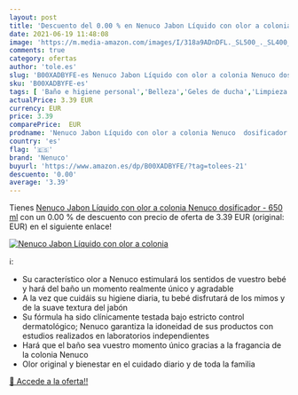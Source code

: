 ```yaml
---
layout: post
title: 'Descuento del 0.00 % en Nenuco Jabon Líquido con olor a colonia '
date: 2021-06-19 11:48:08
image: 'https://m.media-amazon.com/images/I/318a9ADnDFL._SL500_._SL400_.jpg'
comments: true
category: ofertas
author: 'tole.es'
slug: 'B00XADBYFE-es Nenuco Jabon Líquido con olor a colonia Nenuco dosificador...'
sku: 'B00XADBYFE-es'
tags: [ 'Baño e higiene personal','Belleza','Geles de ducha','Limpieza personal','jabon','nenuco', ]
actualPrice: 3.39 EUR
currency: EUR
price: 3.39
comparePrice:  EUR
prodname: 'Nenuco Jabon Líquido con olor a colonia Nenuco  dosificador - 650 ml'
country: 'es'
flag: '🇪🇸'
brand: 'Nenuco'
buyurl: 'https://www.amazon.es/dp/B00XADBYFE/?tag=tolees-21'
descuento: '0.00'
average: '3.39'
---
```


Tienes [Nenuco Jabon Líquido con olor a colonia Nenuco  dosificador - 650 ml](https://www.amazon.es/dp/B00XADBYFE/?tag=tolees-21) con un 0.00 % de descuento con precio de oferta de 3.39 EUR (original:  EUR) en el siguiente enlace!

[![Nenuco Jabon Líquido con olor a colonia ](https://m.media-amazon.com/images/I/318a9ADnDFL._SL500_._SL400_.jpg)](https://www.amazon.es/dp/B00XADBYFE/?tag=tolees-21)

ℹ️:

- Su característico olor a Nenuco estimulará los sentidos de vuestro bebé y hará del baño un momento realmente único y agradable
- A la vez que cuidáis su higiene diaria, tu bebé disfrutará de los mimos y de la suave textura del jabón
- Su fórmula ha sido clínicamente testada bajo estricto control dermatológico; Nenuco garantiza la idoneidad de sus productos con estudios realizados en laboratorios independientes
- Hará que el baño sea vuestro momento único gracias a la fragancia de la colonia Nenuco
- Olor original y bienestar en el cuidado diario y de toda la familia

[🛒 Accede a la oferta!!](https://www.amazon.es/dp/B00XADBYFE/?tag=tolees-21)
